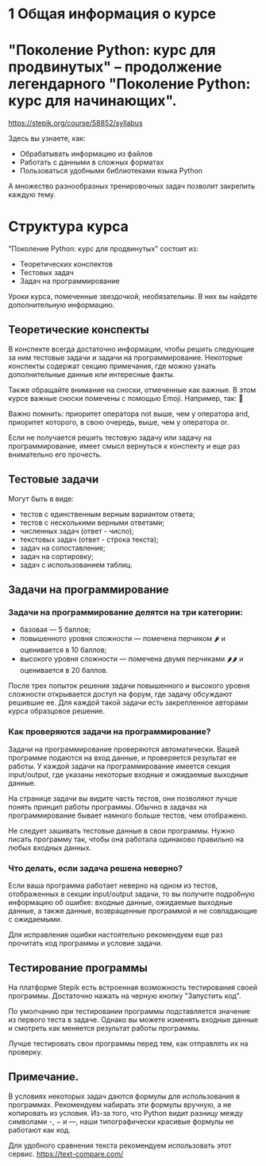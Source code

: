 # 1  Общая информация о курсе
# "Поколение Python: курс для продвинутых" – продолжение легендарного "Поколение Python: курс для начинающих". 
https://stepik.org/course/58852/syllabus

Здесь вы узнаете, как:
+ Обрабатывать информацию из файлов
+ Работать с данными в сложных форматах
+ Пользоваться удобными библиотеками языка Python

А множество разнообразных тренировочных задач позволит закрепить каждую тему.

# Структура курса
"Поколение Python: курс для продвинутых" состоит из:
+ Теоретических конспектов
+ Тестовых задач
+ Задач на программирование

Уроки курса, помеченные звездочкой, необязательны. В них вы найдете дополнительную информацию.

## Теоретические конспекты

В конспекте всегда достаточно информации, чтобы решить следующие за ним тестовые задачи и задачи на программирование. Некоторые конспекты содержат секцию примечания, где можно узнать дополнительные данные или интересные факты.

Также обращайте внимание на сноски, отмеченные как важные. В этом курсе важные сноски помечены с помощью Emoji. Например, так: 🙂

Важно помнить: приоритет оператора not выше, чем у оператора and, приоритет которого, в свою очередь, выше, чем у оператора or.

Если не получается решить тестовую задачу или задачу на программирование, имеет смысл вернуться к конспекту и еще раз внимательно его прочесть.

## Тестовые задачи

Могут быть в виде:
+ тестов с единственным верным вариантом ответа;
+ тестов с несколькими верными ответами;
+ численных задач (ответ - число);
+ текстовых задач (ответ - строка текста);
+ задач на сопоставление;
+ задач на сортировку;
+ задач с использованием таблиц.

## Задачи на программирование

### Задачи на программирование делятся на три категории:
+ базовая — 5 баллов;
+ повышенного уровня сложности — помечена перчиком 🌶️ и оценивается в 10 баллов;
+ высокого уровня сложности — помечена двумя перчиками 🌶️🌶️ и оценивается в 20 баллов.

После трех попыток решения задачи повышенного и высокого уровня сложности открывается доступ на форум, где задачу обсуждают решившие ее. 
Для каждой такой задачи есть закрепленное авторами курса образцовое решение. 

### Как проверяются задачи на программирование?

Задачи на программирование проверяются автоматически. Вашей программе подаются на вход данные, и проверяется результат ее работы. У каждой задачи на программирование имеется секция input/output, где указаны некоторые входные и ожидаемые выходные данные.

На странице задачи вы видите часть тестов, они позволяют лучше понять принцип работы программы. Обычно в задачах на программирование бывает намного больше тестов, чем отображено.

Не следует зашивать тестовые данные в свои программы. Нужно писать программу так, чтобы она работала одинаково правильно на любых входных данных.

### Что делать, если задача решена неверно?

Если ваша программа работает неверно на одном из тестов, отображенных в секции input/output задачи, то вы получите подробную информацию об ошибке: входные данные, ожидаемые выходные данные, а также данные, возвращенные программой и не совпадающие с ожидаемыми.

Для исправления ошибки настоятельно рекомендуем еще раз прочитать код программы и условие задачи.

## Тестирование программы

На платформе Stepik есть встроенная возможность тестирования своей программы. Достаточно нажать на черную кнопку "Запустить код".

По умолчанию при тестировании программы подставляется значение из первого теста в задаче. Однако вы можете изменять входные данные и смотреть как меняется результат работы программы.

Лучше тестировать свои программы перед тем, как отправлять их на проверку.

## Примечание. 

В условиях некоторых задач даются формулы для использования в программах. Рекомендуем набирать эти формулы вручную, а не копировать из условия. Из-за того, что Python видит разницу между символами -, − и —, наши типографически красивые формулы не работают как код.

Для удобного сравнения текста рекомендуем использовать этот сервис.
https://text-compare.com/

